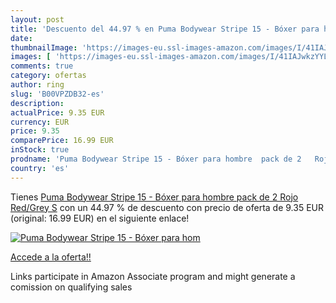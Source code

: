 ```yaml
---
layout: post
title: 'Descuento del 44.97 % en Puma Bodywear Stripe 15 - Bóxer para hom'
date: 
thumbnailImage: 'https://images-eu.ssl-images-amazon.com/images/I/41IAJwkzYYL._SL200_.jpg'
images: [ 'https://images-eu.ssl-images-amazon.com/images/I/41IAJwkzYYL._SL200_.jpg' ]
comments: true
category: ofertas
author: ring
slug: 'B00VPZDB32-es'
description:
actualPrice: 9.35 EUR
currency: EUR
price: 9.35
comparePrice: 16.99 EUR
inStock: true
prodname: 'Puma Bodywear Stripe 15 - Bóxer para hombre  pack de 2   Rojo  Red/Grey   S'
country: 'es'
---
```


Tienes [Puma Bodywear Stripe 15 - Bóxer para hombre  pack de 2   Rojo  Red/Grey   S](https://www.amazon.es/dp/B00VPZDB32/?tag=tolees-21) con un 44.97 % de descuento con precio de oferta de 9.35 EUR (original: 16.99 EUR) en el siguiente enlace!

[![Puma Bodywear Stripe 15 - Bóxer para hom](https://images-eu.ssl-images-amazon.com/images/I/41IAJwkzYYL._SL200_.jpg)](https://www.amazon.es/dp/B00VPZDB32/?tag=tolees-21)

[Accede a la oferta!!](https://www.amazon.es/dp/B00VPZDB32/?tag=tolees-21)

Links participate in Amazon Associate program and might generate a comission on qualifying sales


